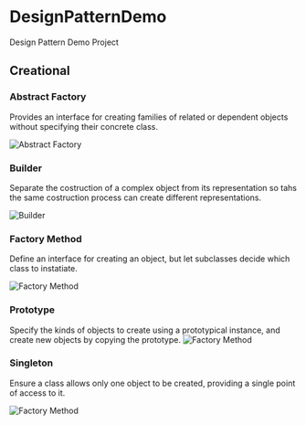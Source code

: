 # DesignPatternDemo
Design Pattern Demo Project

## Creational

### Abstract Factory
Provides an interface for creating families of related or dependent objects without specifying their concrete class.

![Abstract Factory](http://amerlin.keantex.com/wp-content/uploads/2018/02/abstract.gif)

### Builder
Separate the costruction of a complex object from its representation so tahs the same costruction process can create different representations.

![Builder](http://amerlin.keantex.com/wp-content/uploads/2018/02/builder.gif)


### Factory Method
Define an interface for creating an object, but let subclasses decide which class to instatiate.

![Factory Method](http://amerlin.keantex.com/wp-content/uploads/2018/02/factory.gif)

### Prototype
Specify the kinds of objects to create using a prototypical instance, and create new objects by copying the prototype.
![Factory Method](http://amerlin.keantex.com/wp-content/uploads/2018/02/prototype.gif)


### Singleton
Ensure a class allows only one object to be created, providing a single point of access to it.

![Factory Method](http://amerlin.keantex.com/wp-content/uploads/2018/02/singleton.gif)
